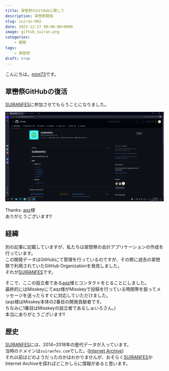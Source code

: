 ```yaml
---
title: 翠巒祭のGitHubに関して
description: 翠巒祭関係
slug: suiran-002
date: 2023-12-27 00:00:00+0000
image: github_suiran.png
categories:
    - 開発
tags:
    - 翠巒祭
draft: true
---
```


こんにちは。[mint73](https://github.com/mint73)です。

## 翠巒祭GitHubの復活
[SUIRANFES](https://github.com/suiranfes)に参加させてもらうことになりました。

![GitHub](github_suiran.png)

Thanks: [aqz](https://github.com/tamaina)様<br />
ありがとうございます!!

## 経緯
別の記事に記載していますが、私たちは翠巒祭の会計アプリケーションの作成を行っています。<br />
この開発データはGitHubにて管理を行っているのですが、その際に過去の翠巒祭で利用されていたGitHub Organizationを発見しました。<br />
それが[SUIRANFES](https://github.com/suiranfes)です。

そこで、ここの設立者である[aqz](https://github.com/tamaina)様とコンタクトをとることにしました。<br />
最終的にはMisskeyにてaqz様がMisskeyで投稿を行っている時間帯を狙ってメッセージを送ったらすぐに対応していただけました。<br />
(aqz様はMisskey本体の2番目の開発貢献者です。<br />
ちなみに1番目はMisskeyの設立者であるしゅいろさん。)<br />
本当にありがとうございます!!<br />

## 歴史
[SUIRANFES](https://github.com/suiranfes)には、2014~2018年の歴代データが入っています。<br />
当時のドメインは`suiranfes.com`でした。([Internet Archive](https://web.archive.org/web/20181101000000*/suiranfes.com))<br />
それ以前はどのようだったのかはわかりませんが、おそらく[SUIRANFES](https://github.com/suiranfes)かInternet Archiveを探ればどこかしらに情報があると思います。
